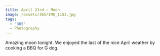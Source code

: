 ```yaml
---
title: April 23rd — Moon
image: /assets/365/IMG_1153.jpg
tags:
  - "365"
  - Photography
---
```

Amazing moon tonight. We enjoyed the last of the nice April weather by cooking a BBQ for G dog.